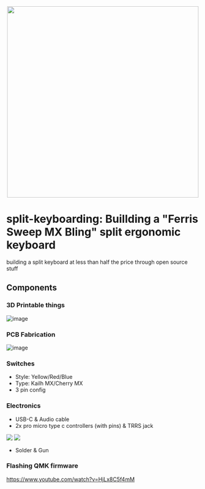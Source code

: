 <div align="center">
<img src="https://github.com/user-attachments/assets/bc043015-436c-4fc2-a220-990a1ceaf01b" height="500px" align="center"/>
</div>

# split-keyboarding: Buillding a "Ferris Sweep MX Bling" split ergonomic keyboard 
building a split keyboard at less than half the price through open source stuff

## Components

### 3D Printable things

![image](https://github.com/user-attachments/assets/bd77846a-c27d-4a49-8dd5-22ccb740e14a)

### PCB Fabrication
![image](https://github.com/user-attachments/assets/92d41962-ca1b-4e18-a59c-e20a90810333)


### Switches
+ Style: Yellow/Red/Blue
+ Type: Kailh MX/Cherry MX
+ 3 pin config

### Electronics
+ USB-C & Audio cable
+ 2x pro micro type c controllers (with pins) & TRRS jack
  
<img src="https://github.com/user-attachments/assets/0901eaf4-df46-47c5-803a-687d262d4eb6"/> <img src="https://github.com/user-attachments/assets/1db7a03b-bf9e-4822-8524-78e1ba8cc218" />




+ Solder & Gun

### Flashing QMK firmware
https://www.youtube.com/watch?v=HjLx8C5f4mM
